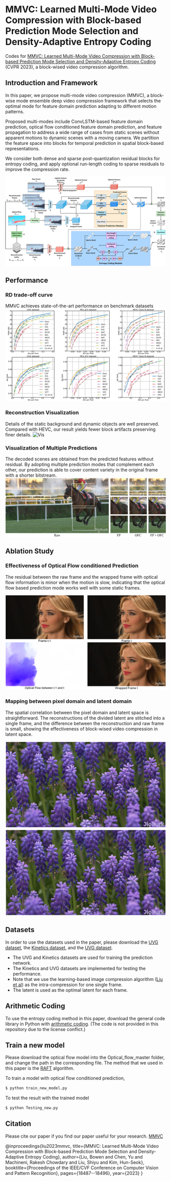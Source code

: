 # MMVC: Learned Multi-Mode Video Compression with Block-based Prediction Mode Selection and Density-Adaptive Entropy Coding
Codes for [MMVC: Learned Multi-Mode Video Compression with Block-based Prediction Mode Selection and Density-Adaptive Entropy Coding](https://openaccess.thecvf.com/content/CVPR2023/papers/Liu_MMVC_Learned_Multi-Mode_Video_Compression_With_Block-Based_Prediction_Mode_Selection_CVPR_2023_paper.pdf) (CVPR 2023), a block-wised video compression algorithm.

## Introduction and Framework
In this paper, we propose multi-mode video compression (MMVC), a block-wise mode ensemble deep video compression framework that selects the optimal mode for feature domain prediction adapting to different motion patterns.

Proposed multi-modes include ConvLSTM-based feature domain prediction, optical flow conditioned feature domain prediction, and feature propagation to address a wide range of cases from static scenes without apparent motions to dynamic scenes with a moving camera. We partition the feature space into blocks for temporal prediction in spatial block-based representations.

We consider both dense and sparse post-quantization residual blocks for entropy coding, and apply optional run-length coding to sparse residuals to improve the compression rate.

![Flow chart](https://github.com/BowenL0218/MMVC_video_codec/blob/main/Images/Flowchart.png)

## Performance
### RD trade-off curve
MMVC achieves state-of-the-art performance on benchmark datasets
![Curve](https://github.com/BowenL0218/MMVC_video_codec/blob/main/Images/Curve.png)

### Reconstruction Visualization
Details of the static background and dynamic objects are well preserved. Compared with HEVC, our result yields fewer block artifacts preserving finer details.
![Vis](https://github.com/BowenL0218/MMVC_video_codec/blob/main/Images/Vis.png)

### Visualization of Multiple Predictions
The decoded scenes are obtained from the predicted features without residual. By adopting multiple prediction modes that complement each other, our prediction is able to cover content variety in the original frame with a shorter bitstream.
![Mode_sele](https://github.com/BowenL0218/MMVC_video_codec/blob/main/Images/Mode_sele.png)

## Ablation Study
### Effectiveness of Optical Flow conditioned Prediction
The residual between the raw frame and the wrapped frame with optical flow information is minor when the motion is slow, indicating that the optical flow based prediction mode works well with some static frames.

![OFC](https://github.com/BowenL0218/MMVC_video_codec/blob/main/Images/Opti_vis.png)

### Mapping between pixel domain and latent domain
The spatial correlation between the pixel domain and latent space is straightforward. The reconstructions of the divided latent are stitched into a single frame, and the difference between the reconstruction and raw frame is small, showing the effectiveness of block-wised video compression in latent space.

![Stit](https://github.com/BowenL0218/MMVC_video_codec/blob/main/Images/stitching.png)

## Datasets
In order to use the datasets used in the paper, please download the [UVG dataset](https://media.withyoutube.com/), the [Kinetics dataset](https://deepmind.com/research/open-source/kinetics), and the [UVG dataset](http://ultravideo.fi/).

- The UVG and Kinetics datasets are used for training the prediction network. 
- The Kinetics and UVG datasets are implemented for testing the performance.
- Note that we use the learning-based image compression algorithm ([Liu et al](https://arxiv.org/pdf/1912.03734.pdf)) as the intra-compression for one single frame. 
- The latent is used as the optimal latent for each frame.
  
## Arithmetic Coding
To use the entropy coding method in this paper, download the general code library in Python with [arithmetic coding](https://github.com/ahmedfgad/ArithmeticEncodingPython). (The code is not provided in this repository due to the license conflict.)

## Train a new model
Please download the optical flow model into the Optical_flow_master folder, and change the path in the corresponding file. The method that we used in this paper is the [RAFT](https://github.com/princeton-vl/RAFT) algorithm.

To train a model with optical flow conditioned prediction, 
```sh
$ python train_new_model.py
```

To test the result with the trained model
```sh
$ python Testing_new.py
```

## Citation
Please cite our paper if you find our paper useful for your research. [MMVC](https://openaccess.thecvf.com/content/CVPR2023/papers/Liu_MMVC_Learned_Multi-Mode_Video_Compression_With_Block-Based_Prediction_Mode_Selection_CVPR_2023_paper.pdf)

@inproceedings{liu2023mmvc,
  title={MMVC: Learned Multi-Mode Video Compression with Block-based Prediction Mode Selection and Density-Adaptive Entropy Coding},
  author={Liu, Bowen and Chen, Yu and Machineni, Rakesh Chowdary and Liu, Shiyu and Kim, Hun-Seok},
  booktitle={Proceedings of the IEEE/CVF Conference on Computer Vision and Pattern Recognition},
  pages={18487--18496},
  year={2023}
}

